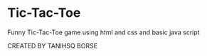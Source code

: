 # Tic-Tac-Toe
Funny Tic-Tac-Toe game using html and css and basic java script

CREATED BY TANIHSQ BORSE
